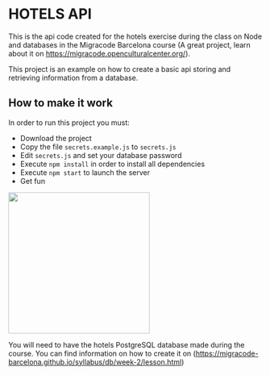 # HOTELS API

This is the api code created for the hotels exercise during the class on Node and databases in the Migracode Barcelona course (A great project, learn about it on https://migracode.openculturalcenter.org/).

This project is an example on how to create a basic api storing and retrieving information from a database.

## How to make it work

In order to run this project you must:

* Download the project
* Copy the file `secrets.example.js` to `secrets.js`
* Edit `secrets.js` and set your database password
* Execute `npm install` in order to install all dependencies
* Execute `npm start` to launch the server
* Get fun

<img width="280" src="https://media1.tenor.com/images/03d14d3bfe12e420efd76774ab1615c9/tenor.gif?itemid=6007757"/>

You will need to have the hotels PostgreSQL database made during the course. You can find information on how to create it on (https://migracode-barcelona.github.io/syllabus/db/week-2/lesson.html)



